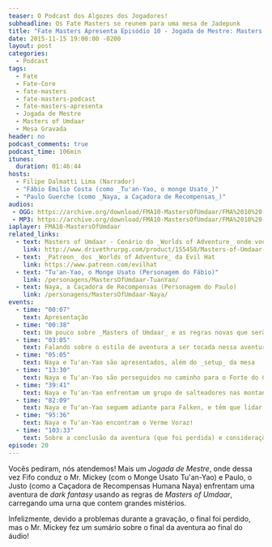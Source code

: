 ```yaml
---
teaser: O Podcast dos Algozes dos Jogadores!
subheadline: Os Fate Masters se reunem para uma mesa de Jadepunk
title: "Fate Masters Apresenta Episódio 10 - Jogada de Mestre: Masters Of Umdaar"
date: 2015-11-15 19:00:00 -0200
layout: post
categories:
  - Podcast
tags:
  - Fate
  - Fate-Core
  - fate-masters
  - fate-masters-podcast
  - fate-masters-apresenta
  - Jogada de Mestre
  - Masters of Umdaar
  - Mesa Gravada
header: no
podcast_comments: true 
podcast_time: 106min
itunes:
  duration: 01:46:44
hosts:
  - Filipe Dalmatti Lima (Narrador)
  - "Fábio Emilio Costa (como _Tu'an-Yao, o monge Usato_)"
  - "Paulo Guerche (como _Naya, a Caçadora de Recompensas_)"
audios:
 - OGG: https://archive.org/download/FMA10-MastersOfUmdaar/FMA%2010%20-%20Masters%20of%20Umdaar.ogg
 - MP3: https://archive.org/download/FMA10-MastersOfUmdaar/FMA%2010%20-%20Masters%20of%20Umdaar.mp3
iaplayer: FMA10-MastersOfUmdaar
related_links:
  - text: Masters of Umdaar - Cenário do _Worlds of Adventure_ onde você encontra as regras novas utilizadas nessa aventura (em inglês)
    link: http://www.drivethrurpg.com/product/155458/Masters-of-Umdaar--A-World-of-Adventure-for-Fate-Core
  - text: _Patreon_ dos _Worlds of Adventure_ da Evil Hat
    link: https://www.patreon.com/evilhat
  - text: "Tu'an-Yao, o Monge Usato (Personagem do Fábio)"
    link: /personagens/MastersOfUmdaar-TuanYao/
  - text: Naya, a Caçadora de Recompensas (Personagem do Paulo)
    link: /personagens/MastersOfUmdaar-Naya/
events:
  - time: "00:07"
    text: Apresentação
  - time: "00:38"
    text: Um pouco sobre _Masters of Umdaar_ e as regras novas que serão apresentadas
  - time: "03:05"
    text: Falando sobre o estilo de aventura a ser tocada nessa aventuras e dicas sobre o _Masters of Umdaar_
  - time: "05:05"
    text: Naya e Tu'an-Yao são apresentados, além do _setup_ da mesa
  - time: "13:30"
    text: Naya e Tu'an-Yao são perseguidos no caminho para o Forte do Candelabro
  - time: "39:41"
    text: Naya e Tu'an-Yao enfrentam um grupo de salteadores nas montanhas próximas ao Forte do Candelabro
  - time: "82:09"
    text: Naya e Tu'an-Yao seguem adiante para Falken, e têm que lidar com uma Nevasca como _Cliffhanger!_
  - time: "95:36"
    text: Naya e Tu'an-Yao encontram o Verme Voraz!
  - time: "103:33"
    text: Sobre a conclusão da aventura (que foi perdida) e considerações finais
episode: 20
---
```


Vocês pediram,  nós atendemos! Mais um _Jogada de Mestre_, onde dessa vez Fifo conduz o Mr. Mickey (com o Monge Usato Tu'an-Yao) e Paulo, o Justo (como a Caçadora de Recompensas Humana Naya) enfrentam uma aventura de _dark fantasy_ usando as regras de _Masters of Umdaar_, carregando uma urna que contem grandes mistérios.

Infelizmente, devido a problemas durante a gravação, o final foi perdido, mas o Mr. Mickey fez um sumário sobre o final da aventura ao final do áudio!
